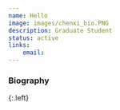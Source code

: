 ```yaml
---
name: Hello
image: images/chenxi_bio.PNG
description: Graduate Student
status: active
links:
    email: 
---
```


### Biography
{:.left}


